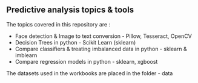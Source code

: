 ## Predictive analysis topics & tools

The topics covered in this repository are :

 - Face detection & Image to text conversion - Pillow, Tesseract, OpenCV
 - Decision Trees in python - Scikit Learn (sklearn)
 - Compare classifiers & treating imbalanced data in python - sklearn & imblearn
 - Compare regression models in python - sklearn, xgboost
  
 The datasets used in the workbooks are placed in the folder - data
